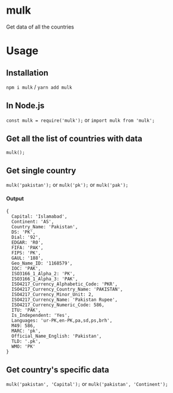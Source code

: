 # mulk
Get data of all the countries

# Usage

## Installation
`npm i mulk` / `yarn add mulk`

## In Node.js
`const mulk = require('mulk');`
or `import mulk from 'mulk';`

## Get all the list of countries with data
`mulk();`

## Get single country
`mulk('pakistan');`
or `mulk('pk');`
or `mulk('pak');`

#### Output
```
{
  Capital: 'Islamabad',
  Continent: 'AS',
  Country_Name: 'Pakistan',
  DS: 'PK',
  Dial: '92',
  EDGAR: 'R0',
  FIFA: 'PAK',
  FIPS: 'PK',
  GAUL: '188',
  Geo_Name_ID: '1168579',
  IOC: 'PAK',
  ISO3166_1_Alpha_2: 'PK',
  ISO3166_1_Alpha_3: 'PAK',
  ISO4217_Currency_Alphabetic_Code: 'PKR',
  ISO4217_Currency_Country_Name: 'PAKISTAN',
  ISO4217_Currency_Minor_Unit: 2,
  ISO4217_Currency_Name: 'Pakistan Rupee',
  ISO4217_Currency_Numeric_Code: 586,
  ITU: 'PAK',
  Is_Independent: 'Yes',
  Languages: 'ur-PK,en-PK,pa,sd,ps,brh',
  M49: 586,
  MARC: 'pk',
  Official_Name_English: 'Pakistan',
  TLD: '.pk',
  WMO: 'PK'
}
```

## Get country's specific data
`mulk('pakistan', 'Capital');`
or `mulk('pakistan', 'Continent');`

